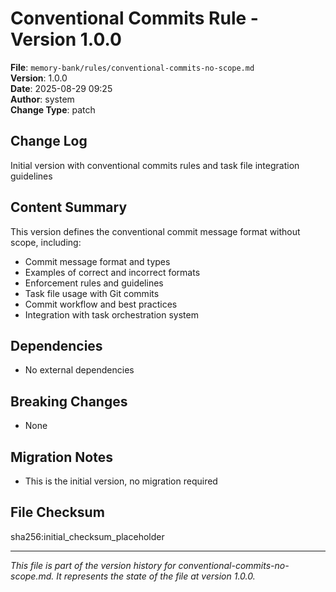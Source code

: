 # Conventional Commits Rule - Version 1.0.0

**File**: `memory-bank/rules/conventional-commits-no-scope.md`  
**Version**: 1.0.0  
**Date**: 2025-08-29 09:25  
**Author**: system  
**Change Type**: patch  

## Change Log
Initial version with conventional commits rules and task file integration guidelines

## Content Summary
This version defines the conventional commit message format without scope, including:

- Commit message format and types
- Examples of correct and incorrect formats
- Enforcement rules and guidelines
- Task file usage with Git commits
- Commit workflow and best practices
- Integration with task orchestration system

## Dependencies
- No external dependencies

## Breaking Changes
- None

## Migration Notes
- This is the initial version, no migration required

## File Checksum
sha256:initial_checksum_placeholder

---

*This file is part of the version history for conventional-commits-no-scope.md. It represents the state of the file at version 1.0.0.*
